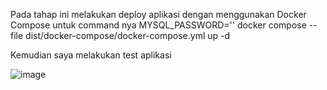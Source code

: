 Pada tahap ini melakukan deploy aplikasi dengan menggunakan Docker Compose untuk command nya MYSQL_PASSWORD='<some password>' docker compose --file dist/docker-compose/docker-compose.yml up -d

Kemudian saya melakukan test aplikasi 

![image](https://github.com/sinambela99/axiata-test/assets/80032508/49bf62c4-cbf3-45a3-b839-6423f42106ee)

